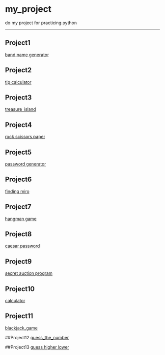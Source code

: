 # my_project
do my project for practicing python

___________________________________________________________________

## Project1
 [band name generator](https://github.com/Martha-code-maker/my_project/tree/master/pj1)


## Project2
 [tip calculator](https://github.com/Martha-code-maker/my_project/tree/master/pj2)


## Project3
[treasure_island](https://github.com/Martha-code-maker/my_project/tree/master/pj3)


## Project4
[rock scissors paper](https://github.com/Martha-code-maker/my_project/tree/master/pj4)

## Project5
[password generator](https://github.com/Martha-code-maker/my_project/tree/master/pj5)

## Project6
[finding miro](https://github.com/Martha-code-maker/my_project/tree/master/pj6/Reeborg%2BWorld%2BTests%20(1))

## Project7
[hangman game](https://github.com/Martha-code-maker/my_project/tree/master/pj7)

## Project8
[caesar password](https://github.com/Martha-code-maker/my_project/tree/master/pj8)

## Project9
[secret auction program](https://github.com/Martha-code-maker/my_project/blob/master/pj9/secret_auction_program.py)

## Project10
[calculator](https://github.com/Martha-code-maker/my_project/blob/master/pj10/calculator.py)

## Project11
[blackjack_game](https://github.com/Martha-code-maker/my_project/blob/master/pj11/blackjack_game.py)

##Project12
[guess_the_number](https://github.com/Martha-code-maker/my_project/blob/master/pj12/guess_the_number.py)

##Project13
[guess higher lower](https://github.com/Martha-code-maker/my_project/blob/master/pj13/higher_lower_game.py)
